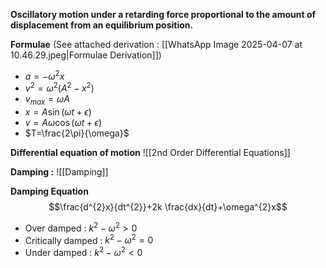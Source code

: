 **Oscillatory motion under a retarding force proportional to the amount of displacement from an equilibrium position.**

**Formulae** (See attached derivation : [[WhatsApp Image 2025-04-07 at 10.46.29.jpeg|Formulae Derivation]])
- $a=-\omega^{2}x$
- $v^{2}=\omega^{2}(A^{2}-x^{2})$
- $v_{max}=\omega A$
- $x=A\sin(\omega t+\epsilon)$ 
- $v=A\omega\cos(\omega t+\epsilon)$
- $T=\frac{2\pi}{\omega}$

**Differential equation of motion**
![[2nd Order Differential Equations]]

**Damping :**
![[Damping]]

**Damping Equation**
$$\frac{d^{2}x}{dt^{2}}+2k \frac{dx}{dt}+\omega^{2}x$$
- Over damped : $k^{2}-\omega^{2}>0$
- Critically damped : $k^{2}-\omega^{2}=0$
- Under damped : $k^{2}-\omega^{2}<0$
